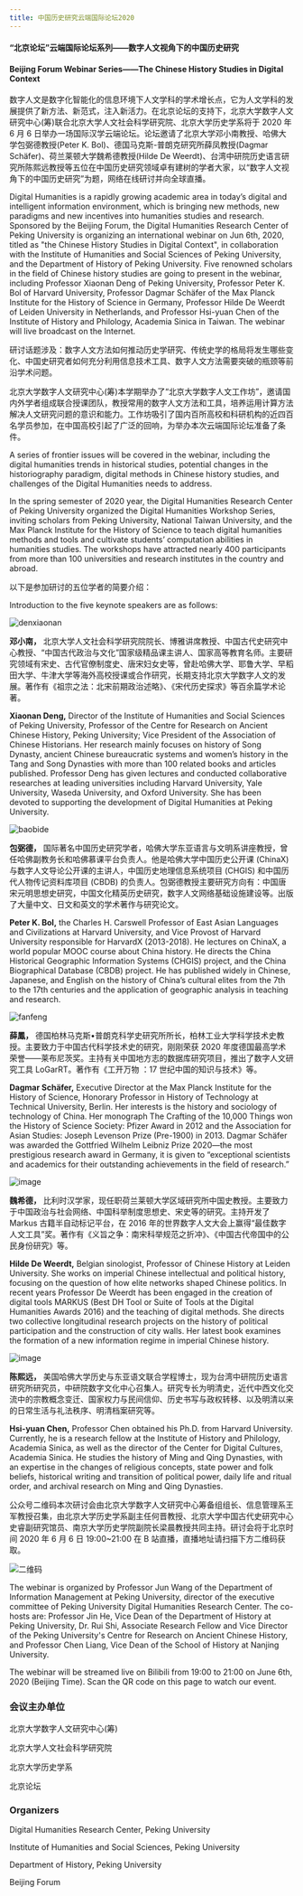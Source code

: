 ```yaml
---
title: 中国历史研究云端国际论坛2020
---
```


#### “北京论坛”云端国际论坛系列——数字人文视角下的中国历史研究

#### Beijing Forum Webinar Series——The Chinese History Studies in Digital Context

数字人文是数字化智能化的信息环境下人文学科的学术增长点，它为人文学科的发展提供了新方法、新范式，注入新活力。在北京论坛的支持下，北京大学数字人文研究中心(筹)联合北京大学人文社会科学研究院、北京大学历史学系将于 2020 年 6 月 6 日举办一场国际汉学云端论坛。论坛邀请了北京大学邓小南教授、哈佛大学包弼德教授(Peter K. Bol)、德国马克斯-普朗克研究所薛凤教授(Dagmar Schäfer)、荷兰莱顿大学魏希德教授(Hilde De Weerdt)、台湾中研院历史语言研究所陈熙远教授等五位在中国历史研究领域卓有建树的学者大家，以“数字人文视角下的中国历史研究”为题，网络在线研讨并向全球直播。

Digital Humanities is a rapidly growing academic area in today’s digital and intelligent information environment, which is bringing new methods, new paradigms and new incentives into humanities studies and research. Sponsored by the Beijing Forum, the Digital Humanities Research Center of Peking University is organizing an international webinar on Jun 6th, 2020, titled as "the Chinese History Studies in Digital Context", in collaboration with the Institute of Humanities and Social Sciences of Peking University, and the Department of History of Peking University. Five renowned scholars in the field of Chinese history studies are going to present in the webinar, including Professor Xiaonan Deng of Peking University, Professor Peter K. Bol of Harvard University, Professor Dagmar Schäfer of the Max Planck Institute for the History of Science in Germany, Professor Hilde De Weerdt of Leiden University in Netherlands, and Professor Hsi-yuan Chen of the Institute of History and Philology, Academia Sinica in Taiwan. The webinar will live broadcast on the Internet.

研讨话题涉及：数字人文方法如何推动历史学研究、传统史学的格局将发生哪些变化、中国史研究者如何充分利用信息技术工具、数字人文方法需要突破的瓶颈等前沿学术问题。

北京大学数字人文研究中心(筹)本学期举办了“北京大学数字人文工作坊”，邀请国内外学者组成联合授课团队，教授常用的数字人文方法和工具，培养运用计算方法解决人文研究问题的意识和能力。工作坊吸引了国内百所高校和科研机构的近四百名学员参加，在中国高校引起了广泛的回响，为举办本次云端国际论坛准备了条件。

A series of frontier issues will be covered in the webinar, including the digital humanities trends in historical studies, potential changes in the historiography paradigm, digital methods in Chinese history studies, and challenges of the Digital Humanities needs to address.

In the spring semester of 2020 year, the Digital Humanities Research Center of Peking University organized the Digital Humanities Workshop Series, inviting scholars from Peking University, National Taiwan University, and the Max Planck Institute for the History of Science to teach digital humanities methods and tools and cultivate students’ computation abilities in humanities studies. The workshops have attracted nearly 400 participants from more than 100 universities and research institutes in the country and abroad.

以下是参加研讨的五位学者的简要介绍：

Introduction to the five keynote speakers are as follows:

![denxiaonan](/images/seminar/denxiaonan.jpg)

**邓小南，**
北京大学人文社会科学研究院院长、博雅讲席教授、中国古代史研究中心教授、“中国古代政治与文化”国家级精品课主讲人、国家高等教育名师。主要研究领域有宋史、古代官僚制度史、唐宋妇女史等，曾赴哈佛大学、耶鲁大学、早稻田大学、牛津大学等海外高校授课或合作研究，长期支持北京大学数字人文的发展。著作有《祖宗之法：北宋前期政治述略》、《宋代历史探求》等百余篇学术论著。

**Xiaonan Deng,**
Director of the Institute of Humanities and Social Sciences of Peking University, Professor of the Centre for Research on Ancient Chinese History, Peking University; Vice President of the Association of Chinese Historians. Her research mainly focuses on history of Song Dynasty, ancient Chinese bureaucratic systems and women’s history in the Tang and Song Dynasties with more than 100 related books and articles published. Professor Deng has given lectures and conducted collaborative researches at leading universities including Harvard University, Yale University, Waseda University, and Oxford University. She has been devoted to supporting the development of Digital Humanities at Peking University.

![baobide](/images/seminar/baobide.jpg)

**包弼德，**
国际著名中国历史研究学者，哈佛大学东亚语言与文明系讲座教授，曾任哈佛副教务长和哈佛慕课平台负责人。他是哈佛大学中国历史公开课 (ChinaX) 与数字人文导论公开课的主讲人，中国历史地理信息系统项目 (CHGIS) 和中国历代人物传记资料库项目 (CBDB) 的负责人。包弼德教授主要研究方向有：中国唐宋元明思想史研究，中国文化精英历史研究，数字人文网络基础设施建设等。出版了大量中文、日文和英文的学术著作与研究论文。

**Peter K. Bol,**
the Charles H. Carswell Professor of East Asian Languages and Civilizations at Harvard University, and Vice Provost of Harvard University responsible for HarvardX (2013-2018). He lectures on ChinaX, a world popular MOOC course about China history. He directs the China Historical Geographic Information Systems (CHGIS) project, and the China Biographical Database (CBDB) project. He has published widely in Chinese, Japanese, and English on the history of China’s cultural elites from the 7th to the 17th centuries and the application of geographic analysis in teaching and research.

![fanfeng](/images/seminar/fanfeng.jpg)

**薛鳳，**
德国柏林马克斯•普朗克科学史研究所所长，柏林工业大学科学技术史教授。主要致力于中国古代科学技术史的研究，刚刚荣获 2020 年度德国最高学术荣誉——莱布尼茨奖。主持有关中国地方志的数据库研究项目，推出了数字人文研究工具 LoGarRT。著作有《工开万物 ：17 世纪中国的知识与技术》等。

**Dagmar Schäfer,**
Executive Director at the Max Planck Institute for the History of Science, Honorary Professor in History of Technology at Technical University, Berlin. Her interests is the history and sociology of technology of China. Her monograph The Crafting of the 10,000 Things won the History of Science Society: Pfizer Award in 2012 and the Association for Asian Studies: Joseph Levenson Prize (Pre-1900) in 2013. Dagmar Schäfer was awarded the Gottfried Wilhelm Leibniz Prize 2020—the most prestigious research award in Germany, it is given to “exceptional scientists and academics for their outstanding achievements in the field of research.”

![image](/images/seminar/weixide.jpg)

**魏希德，**
比利时汉学家，现任职荷兰莱顿大学区域研究所中国史教授。主要致力于中国政治与社会网络、中国科举制度思想史、宋史等的研究。主持开发了 Markus 古籍半自动标记平台，在 2016 年的世界数字人文大会上赢得“最佳数字人文工具”奖。著作有《义旨之争：南宋科举规范之折冲》、《中国古代帝国中的公民身份研究》等。

**Hilde De Weerdt,**
Belgian sinologist, Professor of Chinese History at Leiden University. She works on imperial Chinese intellectual and political history, focusing on the question of how elite networks shaped Chinese politics. In recent years Professor De Weerdt has been engaged in the creation of digital tools MARKUS (Best DH Tool or Suite of Tools at the Digital Humanities Awards 2016) and the teaching of digital methods. She directs two collective longitudinal research projects on the history of political participation and the construction of city walls. Her latest book examines the formation of a new information regime in imperial Chinese history.

![image](/images/seminar/chenxiyuan.jpg)

**陈熙远，**
美国哈佛大学历史与东亚语文联合学程博士，现为台湾中研院历史语言研究所研究员，中研院数字文化中心召集人。研究专长为明清史，近代中西文化交流中的宗教概念变迁、国家权力与民间信仰、历史书写与政权转移、以及明清以来的日常生活与礼法秩序、明清档案研究等。

**Hsi-yuan Chen,**
Professor Chen obtained his Ph.D. from Harvard University. Currently, he is a research fellow at the Institute of History and Philology, Academia Sinica, as well as the director of the Center for Digital Cultures, Academia Sinica. He studies the history of Ming and Qing Dynasties, with an expertise in the changes of religious concepts, state power and folk beliefs, historical writing and transition of political power, daily life and ritual order, and archival research on Ming and Qing Dynasties.

公众号二维码本次研讨会由北京大学数字人文研究中心筹备组组长、信息管理系王军教授召集，由北京大学历史学系副主任何晋教授、北京大学中国古代史研究中心史睿副研究馆员、南京大学历史学院副院长梁晨教授共同主持。研讨会将于北京时间 2020 年 6 月 6 日 19:00~21:00 在 B 站直播，直播地址请扫描下方二维码获取。

![二维码](/images/seminar/2d.jpg)

The webinar is organized by Professor Jun Wang of the Department of Information Management at Peking University, director of the executive committee of Peking University Digital Humanities Research Center. The co-hosts are: Professor Jin He, Vice Dean of the Department of History at Peking University, Dr. Rui Shi, Associate Research Fellow and Vice Director of the Peking University's Centre for Research on Ancient Chinese History, and Professor Chen Liang, Vice Dean of the School of History at Nanjing University.

The webinar will be streamed live on Bilibili from 19:00 to 21:00 on June 6th, 2020 (Beijing Time). Scan the QR code on this page to watch our event.

### 会议主办单位

北京大学数字人文研究中心(筹)

北京大学人文社会科学研究院

北京大学历史学系

北京论坛

### Organizers

Digital Humanities Research Center, Peking University

Institute of Humanities and Social Sciences, Peking University

Department of History, Peking University

Beijing Forum
